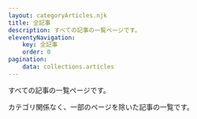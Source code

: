 ```yaml
---
layout: categoryArticles.njk
title: 全記事
description: すべての記事の一覧ページです。
eleventyNavigation:
    key: 全記事
    order: 0
pagination:
    data: collections.articles
---
```


すべての記事の一覧ページです。

カテゴリ関係なく、一部のページを除いた記事の一覧です。
